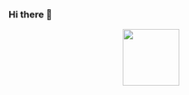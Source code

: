 ### Hi there 👋

<div id="header" align="center">
  <img src="[https://media.giphy.com/media/M9gbBd9nbDrOTu1Mqx/giphy.gif](https://media.giphy.com/media/iLZDFNcNahhOZya3s7/giphy.gif)" width="100"/>
</div>
